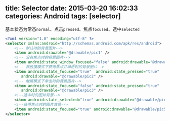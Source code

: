 title: Selector
date: 2015-03-20 16:02:33
categories: Android
tags: [selector]
---
基本状态为常态`normal`、点击`pressed`、焦点`focused`、选中`selected`
<!--more-->
```xml
<?xml version="1.0" encoding="utf-8" ?>
<selector xmlns:android="http://schemas.android.com/apk/res/android">
    <!-- 默认时的背景图片-->
    <item android:drawable="@drawable/pic1" />
    <!-- 没有焦点时的背景图片-->
    <item android:state_window_focused="false" android:drawable="@drawable/pic1" />
    <!-- 非触摸模式下获得焦点并单击时的背景图片-->
    <item android:state_focused="true"  android:state_pressed="true"
       android:drawable="@drawable/pic2" />
    <!-- 触摸模式下单击时的背景图片-->
    <item android:state_focused="false" android:state_pressed="true"
       android:drawable="@drawable/pic3" />
    <!--选中时的图片背景-->
    <item android:state_selected="true" android:drawable="@drawable/pic4" />
    <!--获得焦点时的图片背景-->
    <item android:state_focused="true" android:drawable="@drawable/pic5" />
</selector>
```